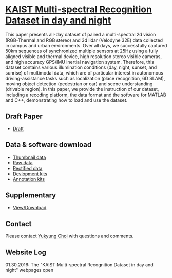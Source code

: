 
# [KAIST Multi-spectral Recognition Dataset in day and night](https://sites.google.com/site/ykchoicv/multispectral_ijrr)

This paper presents all-day dataset of paired a multi-spectral 2d vision (RGB-Thermal and RGB stereo) and 3d lidar (Velodyne 32E) data collected in campus and urban environments. Over all days, we successfully captured 50km sequences of synchronized multiple sensors at 25Hz using a fully aligned visible and thermal device, high resolution stereo visible cameras, and high accuracy GPS/IMU inertial navigation system. Therefore, this dataset contains various illumination conditions (day, night, sunset, and sunrise) of multimodal data, which are of particular interest in autonomous driving-assistance tasks such as localization (place recognition, 6D SLAM), moving object detection (pedestrian or car) and scene understanding (drivable region). In this paper, we provide the instruction of our dataset, including a recoding platform, the data format and the software for MATLAB and C++, demonstrating how to load and use the dataset.

## Draft Paper
+ [Draft](https://www.dropbox.com/s/ysmf0sher600rdr/IJRR_draft.pdf?dl=0)

## Data & software download
+ [Thumbnail data](https://sites.google.com/site/ykchoicv/multispectral_ijrr_thumbnail)
+ [Raw data](https://sites.google.com/site/ykchoicv/multispectral_ijrr_raw)
+ [Rectified data](https://sites.google.com/site/ykchoicv/multispectral_ijrr_rectified)
+ [Devlopment kits](https://sites.google.com/site/ykchoicv/multispectral_ijrr_devkit)
+ [Annotation kits](https://github.com/SoonminHwang/toolbox)


## Supplementary
+ [View/Download](https://docs.google.com/presentation/d/12VXeXS4C2ZKze4gOcr_ZRuvg5Y-_huch9f15xc121NA/pub?start=false&loop=false&delayms=3000&slide=id.p4)


## Contact
Please contact [Yukyung Choi](mailto:ykchoi@rcv.kaist.ac.kr) with questions and comments.


## Website Log
01.30.2016: The "KAIST Multi-spectral Recognition Dataset in day and night" webpages open


